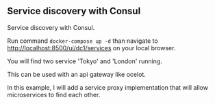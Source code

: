 ## Service discovery with Consul

Service discovery with Consul.  

 Run command `docker-compose up -d` than navigate to [http://localhost:8500/ui/dc1/services](http://localhost:8500/ui/dc1/services) on your local browser.

 You will find two service 'Tokyo' and 'London' running.  

This can be used with an api gateway like ocelot.

In this example, I will add a service proxy implementation that will allow microservices to find each other. 
